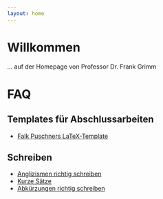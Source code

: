 ```yaml
---
layout: home
---
```


# Willkommen

... auf der Homepage von Professor Dr. Frank Grimm

# FAQ

## Templates für Abschlussarbeiten

- [Falk Puschners LaTeX-Template](https://github.com/flaxel/thesis_template)

## Schreiben

- [Anglizismen richtig schreiben](https://www.textskizzen.de/anglizismen-richtig-schreiben/)
- [Kurze Sätze](https://www.textskizzen.de/kurze-saetze-schreiben/)
- [Abkürzungen richtig schreiben](https://www.textskizzen.de/abkuerzungen-richtig-schreiben/)
